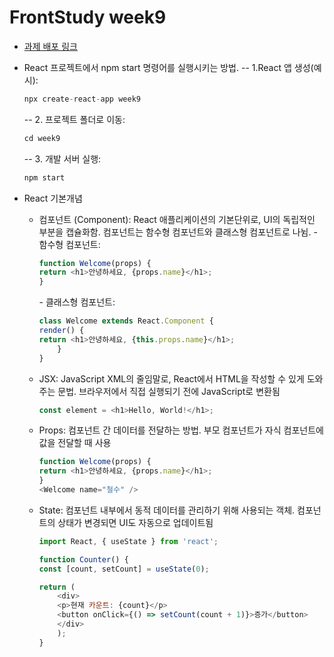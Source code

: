 # FrontStudy week9

- [과제 배포 링크](https://front-study-igtix3n1b-rosoomins-projects.vercel.app)

- React 프로젝트에서 npm start 명령어를 실행시키는 방법.
    -- 1.React  앱 생성(예시):
    ```javascript
    npx create-react-app week9
    ```
    -- 2. 프로젝트 폴더로 이동:
    ```javascript
    cd week9
    ```
    -- 3. 개발 서버 실행:
    ```javascript
    npm start
    ```
- React 기본개념
    - 컴포넌트 (Component): React 애플리케이션의 기본단위로, UI의 독립적인 부분을 캡슐화함. 컴포넌트는 함수형 컴포넌트와 클래스형 컴포넌트로 나뉨.
        \- 함수형 컴포넌트:
        ```javascript
        function Welcome(props) {
        return <h1>안녕하세요, {props.name}</h1>;
        }
        ```
        \- 클래스형 컴포넌트:
        ```javascript
        class Welcome extends React.Component {
        render() {
        return <h1>안녕하세요, {this.props.name}</h1>;
            }
        }
        ```
    - JSX: JavaScript XML의 줄임말로, React에서 HTML을 작성할 수 있게 도와주는 문법. 브라우저에서 직접 실행되기 전에 JavaScript로 변환됨
        ```javascript
        const element = <h1>Hello, World!</h1>;
        ```
    - Props: 컴포넌트 간 데이터를 전달하는 방법. 부모 컴포넌트가 자식 컴포넌트에 값을 전달할 때 사용
        ```javascript
        function Welcome(props) {
        return <h1>안녕하세요, {props.name}</h1>;
        }
        <Welcome name="철수" />
        ```
    - State: 컴포넌트 내부에서 동적 데이터를 관리하기 위해 사용되는 객체. 컴포넌트의 상태가 변경되면 UI도 자동으로 업데이트됨
        ```javascript
        import React, { useState } from 'react';

        function Counter() {
        const [count, setCount] = useState(0);

        return (
            <div>
            <p>현재 카운트: {count}</p>
            <button onClick={() => setCount(count + 1)}>증가</button>
            </div>
            );
        }
        ```
        

